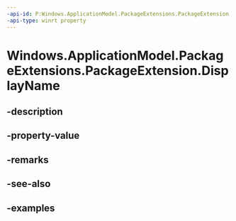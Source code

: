 ```yaml
---
-api-id: P:Windows.ApplicationModel.PackageExtensions.PackageExtension.DisplayName
-api-type: winrt property
---
```


# Windows.ApplicationModel.PackageExtensions.PackageExtension.DisplayName

<!--
public string DisplayName { get; }
-->


## -description

## -property-value

## -remarks

## -see-also

## -examples


